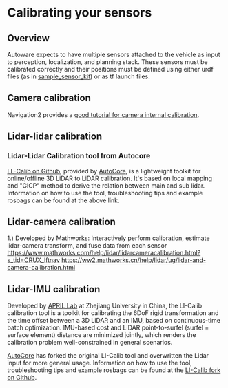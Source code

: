 # Calibrating your sensors

## Overview

Autoware expects to have multiple sensors attached to the vehicle as input to perception, localization, and planning stack. These sensors must be calibrated correctly and their positions must be defined using either urdf files (as in [sample_sensor_kit](https://github.com/autowarefoundation/sample_sensor_kit_launch/tree/main/sample_sensor_kit_description)) or as tf launch files.

## Camera calibration

Navigation2 provides a [good tutorial for camera internal calibration](https://navigation.ros.org/tutorials/docs/camera_calibration.html).

## Lidar-lidar calibration

### Lidar-Lidar Calibration tool from Autocore

[LL-Calib on Github](https://github.com/autocore-ai/calibration_tools/tree/main/lidar-lidar-calib), provided by [AutoCore](https://autocore.ai/), is a lightweight toolkit for online/offline 3D LiDAR to LiDAR calibration. It's based on local mapping and "GICP" method to derive the relation between main and sub lidar. Information on how to use the tool, troubleshooting tips and example rosbags can be found at the above link.


## Lidar-camera calibration
1.)
Developed by Mathworks:
Interactively perform calibration, estimate lidar-camera transform, and fuse data from each sensor
https://www.mathworks.com/help/lidar/lidarcameracalibration.html?s_tid=CRUX_lftnav
https://ww2.mathworks.cn/help/lidar/ug/lidar-and-camera-calibration.html

## Lidar-IMU calibration

Developed by [APRIL Lab](https://github.com/APRIL-ZJU) at Zhejiang University in China, the LI-Calib calibration tool is a toolkit for calibrating the 6DoF rigid transformation and the time offset between a 3D LiDAR and an IMU, based on continuous-time batch optimization.
IMU-based cost and LiDAR point-to-surfel (surfel = surface element) distance are minimized jointly, which renders the calibration problem well-constrained in general scenarios.

[AutoCore](https://autocore.ai/) has forked the original LI-Calib tool and overwritten the Lidar input for more general usage. Information on how to use the tool, troubleshooting tips and example rosbags can be found at the [LI-Calib fork on Github](https://github.com/autocore-ai/calibration_tools/tree/main/li_calib).
